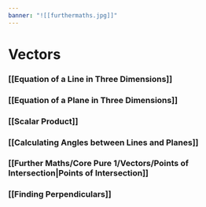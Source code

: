 ```yaml
---
banner: "![[furthermaths.jpg]]"
---
```

# Vectors

### [[Equation of a Line in Three Dimensions]]

### [[Equation of a Plane in Three Dimensions]]

### [[Scalar Product]]

### [[Calculating Angles between Lines and Planes]]

### [[Further Maths/Core Pure 1/Vectors/Points of Intersection|Points of Intersection]]

### [[Finding Perpendiculars]]
